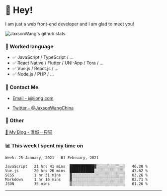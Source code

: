 # 👋 Hey!

I am just a web front-end developer and I am glad to meet you!

![JaxsonWang's github stats](https://github-readme-stats.vercel.app/api?username=JaxsonWang&&show_icons=true&&title_color=1abc9c&&icon_color=1abc9c)


### 📝 Worked language

- ✅ JavaScript / TypeScript / ...
- ✅ React Native / Flutter / UNI-App / Tora / ...
- ✅ Vue.js / React.js / ...
- ✅ Node.js / PHP / ...

### 📮 Contact Me

- [Email - i@iiong.com](mailto:i@iiong.com)

- [Twitter - @JaxsonWangChina](https://twitter.com/JaxsonWangChina)

### 🤪 Other

[📌 My Blog - 淮城一只猫](https://iiong.com)

### 📊 This week I spent my time on

<!--START_SECTION:waka-->
```text
Week: 25 January, 2021 - 01 February, 2021

JavaScript   21 hrs 41 mins  ███████████▓░░░░░░░░░░░░░   46.30 % 
Vue.js       20 hrs 26 mins  ███████████░░░░░░░░░░░░░░   43.62 % 
SCSS         1 hr 31 mins    ▓░░░░░░░░░░░░░░░░░░░░░░░░   03.26 % 
Markdown     1 hr 16 mins    ▓░░░░░░░░░░░░░░░░░░░░░░░░   02.71 % 
JSON         35 mins         ▒░░░░░░░░░░░░░░░░░░░░░░░░   01.26 % 
```
<!--END_SECTION:waka-->

---
